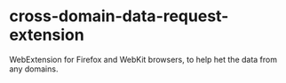 # cross-domain-data-request-extension
WebExtension for Firefox and WebKit browsers, to help het the data from any domains.

